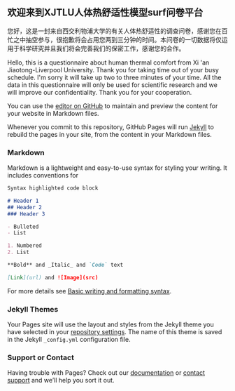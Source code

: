 ## 欢迎来到XJTLU人体热舒适性模型surf问卷平台

您好，这是一封来自西交利物浦大学的有关人体热舒适性的调查问卷，感谢您在百忙之中抽空参与，很抱歉将会占用您两到三分钟的时间。本问卷的一切数据将仅运用于科学研究并且我们将会完善我们的保密工作，感谢您的合作。 

Hello, this is a questionnaire about human thermal comfort from Xi 'an Jiaotong-Liverpool University. Thank you for taking time out of your busy schedule. I'm sorry it will take up two to three minutes of your time. All the data in this questionnaire will only be used for scientific research and we will improve our confidentiality. Thank you for your cooperation. 

You can use the [editor on GitHub](https://github.com/Charlesli0908/ThermalComfort/edit/main/README.md) to maintain and preview the content for your website in Markdown files.

Whenever you commit to this repository, GitHub Pages will run [Jekyll](https://jekyllrb.com/) to rebuild the pages in your site, from the content in your Markdown files.

### Markdown

Markdown is a lightweight and easy-to-use syntax for styling your writing. It includes conventions for

```markdown
Syntax highlighted code block

# Header 1
## Header 2
### Header 3

- Bulleted
- List

1. Numbered
2. List

**Bold** and _Italic_ and `Code` text

[Link](url) and ![Image](src)
```

For more details see [Basic writing and formatting syntax](https://docs.github.com/en/github/writing-on-github/getting-started-with-writing-and-formatting-on-github/basic-writing-and-formatting-syntax).

### Jekyll Themes

Your Pages site will use the layout and styles from the Jekyll theme you have selected in your [repository settings](https://github.com/Charlesli0908/ThermalComfort/settings/pages). The name of this theme is saved in the Jekyll `_config.yml` configuration file.

### Support or Contact

Having trouble with Pages? Check out our [documentation](https://docs.github.com/categories/github-pages-basics/) or [contact support](https://support.github.com/contact) and we’ll help you sort it out.
